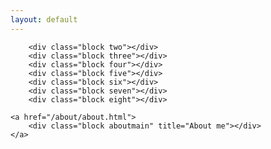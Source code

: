 ```yaml
---
layout: default
---
```


<div class="bigblock" role="main">
	<a href="/mlba/index.html">
		<div class="block mlbamain" title="Maeve's little big adventure"></div>
	</a>
		
		<div class="block two"></div>
		<div class="block three"></div>
		<div class="block four"></div>
		<div class="block five"></div>
		<div class="block six"></div>
		<div class="block seven"></div>
		<div class="block eight"></div>	
	
	<a href="/about/about.html">
		<div class="block aboutmain" title="About me"></div>
	</a>
</div>

<div>
	
</div>

